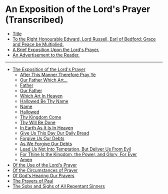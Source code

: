 # An Exposition of the Lord's Prayer (Transcribed)

- [Title](1-title.md)
- [To the Right Honourable Edward, Lord Russell, Earl of Bedford: Grace and Peace be Multiplied.]()
- [A Brief Exposition Upon the Lord's Prayer.]()
- [An Advertisement to the Reader.]()

---

- [The Exposition of the Lord's Prayer]()
  - [After This Manner Therefore Pray Ye]()
  - [Our Father Which Art...]()
  - [Father]()
  - [Our Father]()
  - [Which Art In Heaven]()
  - [Hallowed Be Thy Name]()
  - [Name]()
  - [Hallowed]()
  - [Thy Kingdom Come]()
  - [Thy Will Be Done]()
  - [In Earth As It Is In Heaven]()
  - [Give Us This Day Our Daily Bread]()
  - [Forgive Us Our Debts]()
  - [As We Forgive Our Debts]()
  - [Lead Us Not Into Temptation, But Deliver Us From Evil]()
  - [For Thine Is the Kingdom, the Power, and Glory, For Ever]()
  - [Amen]()
- [Of the Use of the Lord's Prayer]()
- [Of the Circumstances of Prayer]()
- [Of God's Hearing Our Prayers]()
- [The Prayers of Paul]()
- [The Sobs and Sighs of All Repentant Sinners]()
